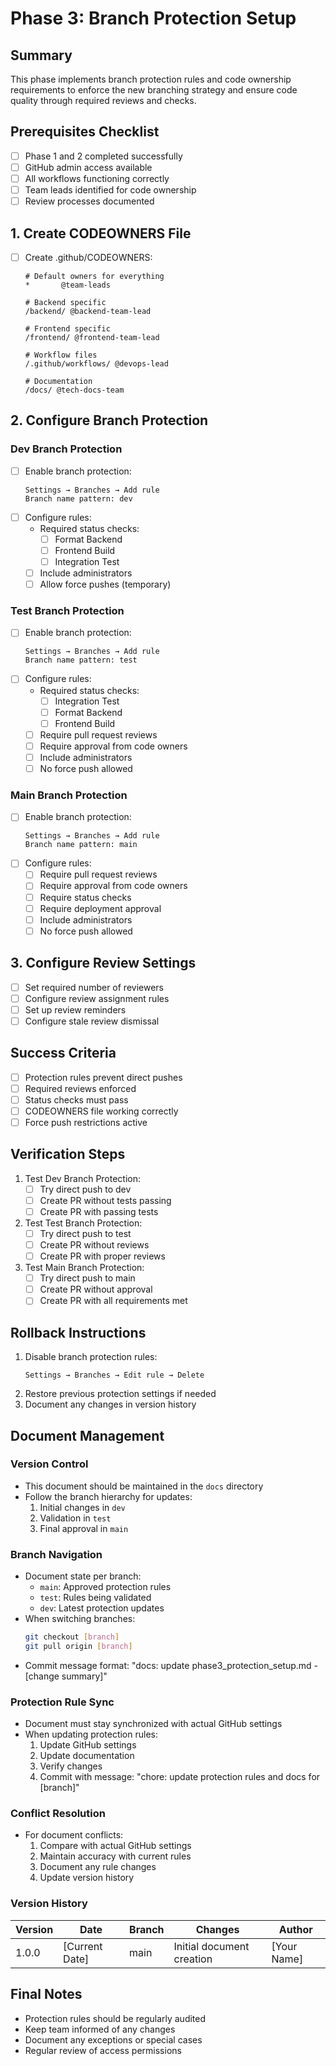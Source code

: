 # Phase 3: Branch Protection Setup

## Summary
This phase implements branch protection rules and code ownership requirements to enforce the new branching strategy and ensure code quality through required reviews and checks.

## Prerequisites Checklist
- [ ] Phase 1 and 2 completed successfully
- [ ] GitHub admin access available
- [ ] All workflows functioning correctly
- [ ] Team leads identified for code ownership
- [ ] Review processes documented

## 1. Create CODEOWNERS File
- [ ] Create .github/CODEOWNERS:
  ```
  # Default owners for everything
  *       @team-leads

  # Backend specific
  /backend/ @backend-team-lead

  # Frontend specific
  /frontend/ @frontend-team-lead

  # Workflow files
  /.github/workflows/ @devops-lead

  # Documentation
  /docs/ @tech-docs-team
  ```

## 2. Configure Branch Protection

### Dev Branch Protection
- [ ] Enable branch protection:
  ```
  Settings → Branches → Add rule
  Branch name pattern: dev
  ```
- [ ] Configure rules:
  - Required status checks:
    - [ ] Format Backend
    - [ ] Frontend Build
    - [ ] Integration Test
  - [ ] Include administrators
  - [ ] Allow force pushes (temporary)

### Test Branch Protection
- [ ] Enable branch protection:
  ```
  Settings → Branches → Add rule
  Branch name pattern: test
  ```
- [ ] Configure rules:
  - Required status checks:
    - [ ] Integration Test
    - [ ] Format Backend
    - [ ] Frontend Build
  - [ ] Require pull request reviews
  - [ ] Require approval from code owners
  - [ ] Include administrators
  - [ ] No force push allowed

### Main Branch Protection
- [ ] Enable branch protection:
  ```
  Settings → Branches → Add rule
  Branch name pattern: main
  ```
- [ ] Configure rules:
  - [ ] Require pull request reviews
  - [ ] Require approval from code owners
  - [ ] Require status checks
  - [ ] Require deployment approval
  - [ ] Include administrators
  - [ ] No force push allowed

## 3. Configure Review Settings
- [ ] Set required number of reviewers
- [ ] Configure review assignment rules
- [ ] Set up review reminders
- [ ] Configure stale review dismissal

## Success Criteria
- [ ] Protection rules prevent direct pushes
- [ ] Required reviews enforced
- [ ] Status checks must pass
- [ ] CODEOWNERS file working correctly
- [ ] Force push restrictions active

## Verification Steps
1. Test Dev Branch Protection:
   - [ ] Try direct push to dev
   - [ ] Create PR without tests passing
   - [ ] Create PR with passing tests

2. Test Test Branch Protection:
   - [ ] Try direct push to test
   - [ ] Create PR without reviews
   - [ ] Create PR with proper reviews

3. Test Main Branch Protection:
   - [ ] Try direct push to main
   - [ ] Create PR without approval
   - [ ] Create PR with all requirements met

## Rollback Instructions
1. Disable branch protection rules:
   ```
   Settings → Branches → Edit rule → Delete
   ```
2. Restore previous protection settings if needed
3. Document any changes in version history

## Document Management
### Version Control
- This document should be maintained in the `docs` directory
- Follow the branch hierarchy for updates:
  1. Initial changes in `dev`
  2. Validation in `test`
  3. Final approval in `main`

### Branch Navigation
- Document state per branch:
  - `main`: Approved protection rules
  - `test`: Rules being validated
  - `dev`: Latest protection updates
- When switching branches:
  ```bash
  git checkout [branch]
  git pull origin [branch]
  ```
- Commit message format: "docs: update phase3_protection_setup.md - [change summary]"

### Protection Rule Sync
- Document must stay synchronized with actual GitHub settings
- When updating protection rules:
  1. Update GitHub settings
  2. Update documentation
  3. Verify changes
  4. Commit with message: "chore: update protection rules and docs for [branch]"

### Conflict Resolution
- For document conflicts:
  1. Compare with actual GitHub settings
  2. Maintain accuracy with current rules
  3. Document any rule changes
  4. Update version history

### Version History
| Version | Date | Branch | Changes | Author |
|---------|------|---------|----------|---------|
| 1.0.0   | [Current Date] | main | Initial document creation | [Your Name] |

## Final Notes
- Protection rules should be regularly audited
- Keep team informed of any changes
- Document any exceptions or special cases
- Regular review of access permissions
